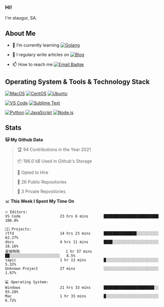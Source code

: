 ### Hi!

I'm staugur, SA.

## About Me

- 🌱 I’m currently learning [![Golang](https://img.shields.io/badge/-Go-7fd5ea?logo=go)](https:/golang.org/)

- 📝 I regulary write articles on [![Blog](https://img.shields.io/badge/-Blog-629ccd?style=for-the-badge&logo=python&logoColor=ffffff)](https://blog.saintic.com)

- 📫 How to reach me [![Email Badge](https://img.shields.io/badge/-email-c14438?style=for-the-badge&logo=Gmail&logoColor=ffffff)](mailto:me@tcw.im)

## Operating System & Tools & Technology Stack

[![MacOS](https://img.shields.io/badge/macOS-Catalina-292e33?style=flat-square&logo=apple&logoColor=ffffff)](https://www.apple.com/macos/catalina/)
[![CentOS](https://img.shields.io/badge/CentOS-7.0-292e33?style=flat-square&logo=CentOS&logoColor=)](https://www.centos.org/)
[![Ubuntu](https://img.shields.io/badge/Ubuntu-18-292e33?style=flat-square&logo=Ubuntu&logoColor=e95420)](https://www.ubuntu.com/)

[![VS Code](https://img.shields.io/badge/IDE-VSCode-292e33?style=flat-square&logo=Visual-studio-code)](https://code.visualstudio.com/)
[![Sublime Text](https://img.shields.io/badge/IDE-SublimeText-black?style=flat-square&logo=Sublime+Text)](https://www.sublimetext.com/)


[![Python](https://img.shields.io/badge/-Python-3776AB?style=flat-square&logo=python&logoColor=ffffff)](https://www.python.org/)
[![JavaScript](https://img.shields.io/badge/-JavaScript-%23F7DF1C?style=flat-square&logo=javascript&logoColor=000000&labelColor=%23F7DF1C&color=%23FFCE5A)](https://www.javascript.com/)
[![Node.js](https://img.shields.io/badge/-Node.js-00ADD8?style=flat-square&logo=node.js&logoColor=ffffff)](https://nodejs.org/)

## Stats

<!--START_SECTION:waka-->
**🐱 My Github Data** 

> 🏆 94 Contributions in the Year 2021
 > 
> 📦 196.0 kB Used in Github's Storage 
 > 
> 💼 Opted to Hire
 > 
> 📜 26 Public Repositories 
 > 
> 🔑 3 Private Repositories  
 > 
📊 **This Week I Spent My Time On** 

```text
🔥 Editors: 
VS Code                  23 hrs 6 mins       █████████████████████████   100.0%

🐱‍💻 Projects: 
rtfd                     14 hrs 23 mins      ███████████████░░░░░░░░░░   62.27% 
docs                     4 hrs 11 mins       ████░░░░░░░░░░░░░░░░░░░░░   18.16% 
星咖特购                     1 hr 57 mins        ██░░░░░░░░░░░░░░░░░░░░░░░   8.5% 
sapic                    1 hr 13 mins        █░░░░░░░░░░░░░░░░░░░░░░░░   5.32% 
Unknown Project          27 mins             ░░░░░░░░░░░░░░░░░░░░░░░░░   1.97%

💻 Operating System: 
Windows                  21 hrs 33 mins      ███████████████████████░░   93.28% 
Mac                      1 hr 33 mins        █░░░░░░░░░░░░░░░░░░░░░░░░   6.72%

```


<!--END_SECTION:waka-->
